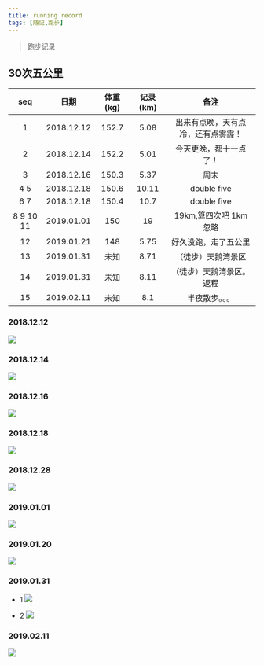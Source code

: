 ```yaml
---
title: running record
tags: [随记,跑步]
---
```


> 跑步记录


## 30次五公里

|seq |        日期           |  体重(kg)| 记录(km) |       备注   |
|:---: |            :---:          | :---------: |   :----------:| :----------:|
|1     | 2018.12.12     |   152.7    |  5.08          | 出来有点晚，天有点冷，还有点雾霾！ | 
|2      | 2018.12.14     |   152.2    |  5.01          | 今天更晚，都十一点了！ | 
|3      | 2018.12.16     |   150.3    |  5.37          | 周末 | 
| 4 5  | 2018.12.18     |   150.6    |  10.11        | double five| 
| 6 7  |2018.12.18     |   150.4    |  10.7           | double five| 
| 8 9 10 11 |2019.01.01     |   150    |  19           | 19km,算四次吧 1km 忽略| 
| 12 |2019.01.21     |   148    |  5.75           | 好久没跑，走了五公里| 
| 13 |2019.01.31     |   未知    |  8.71          | （徒步）天鹅湾景区| 
| 14 |2019.01.31     |   未知    |  8.11           |（徒步）天鹅湾景区。返程 | 
| 15 |2019.02.11     |   未知   |  8.1           | 半夜散步。。。| 


<!--more-->

### 2018.12.12

![](https://beer-1256523277.cos.ap-shanghai.myqcloud.com/keep/2018.12.12.jpg)


### 2018.12.14

![](https://beer-1256523277.cos.ap-shanghai.myqcloud.com/keep/2018.12.14.jpg)


### 2018.12.16
![](https://beer-1256523277.cos.ap-shanghai.myqcloud.com/keep/2018.12.16.jpg)

### 2018.12.18
![](https://beer-1256523277.cos.ap-shanghai.myqcloud.com/keep/2018.12.18.jpg)


### 2018.12.28
![](https://beer-1256523277.cos.ap-shanghai.myqcloud.com/keep/20181228.jpg)

### 2019.01.01
![](https://beer-1256523277.cos.ap-shanghai.myqcloud.com/keep/20190101124655.jpg)


### 2019.01.20
![](https://beer-1256523277.cos.ap-shanghai.myqcloud.com/blog/201901211022.jpg)


### 2019.01.31
- 1
![](https://beer-1256523277.cos.ap-shanghai.myqcloud.com/keep/2019013101.jpg
)

- 2
![](https://beer-1256523277.cos.ap-shanghai.myqcloud.com/keep/2019013102.jpg
)

### 2019.02.11
![](https://beer-1256523277.cos.ap-shanghai.myqcloud.com/keep/20190211.jpg)